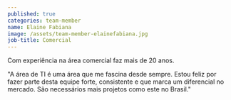 ```yaml
---
published: true
categories: team-member
name: Elaine Fabiana
image: /assets/team-member-elainefabiana.jpg
job-title: Comercial
---
```


Com experiência na área comercial faz mais de 20 anos.

"A área de TI é uma área que me fascina desde sempre. Estou feliz por fazer parte desta equipe forte, consistente e que marca um diferencial no mercado. São necessários mais projetos como este no Brasil."
